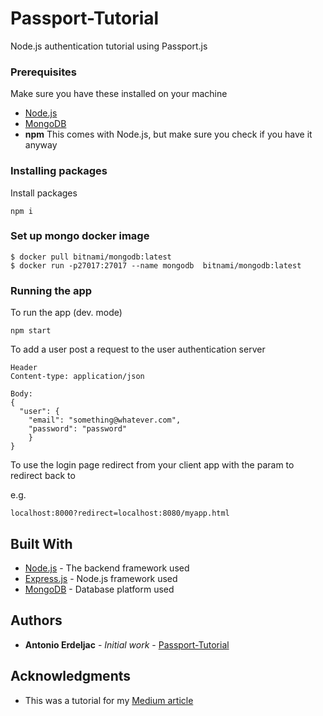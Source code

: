 # Passport-Tutorial

Node.js authentication tutorial using Passport.js

### Prerequisites

Make sure you have these installed on your machine

* [Node.js](https://nodejs.org/en/download/)
* [MongoDB](https://www.mongodb.com)
* **npm** This comes with Node.js, but make sure you check if you have it anyway

### Installing packages

Install packages

```
npm i
```

### Set up mongo docker image

```
$ docker pull bitnami/mongodb:latest
$ docker run -p27017:27017 --name mongodb  bitnami/mongodb:latest
```

### Running the app


To run the app (dev. mode)

```
npm start
```

To add a user post a request to the user authentication server

```
Header
Content-type: application/json

Body:
{
  "user": {
    "email": "something@whatever.com",
    "password": "password"
	}
}

```

To use the login page redirect from your client app with the param to redirect back to

e.g.

```
localhost:8000?redirect=localhost:8080/myapp.html
```

## Built With

* [Node.js](https://nodejs.org) - The backend framework used
* [Express.js](https://github.com/expressjs/express) - Node.js framework used
* [MongoDB](https://www.mongodb.com/) - Database platform used


## Authors

* **Antonio Erdeljac** - *Initial work* - [Passport-Tutorial](https://github.com/AntonioErdeljac/Blog-Tutorial)

## Acknowledgments

* This was a tutorial for my [Medium article](https://medium.com/p/4a56ed18e81e)
